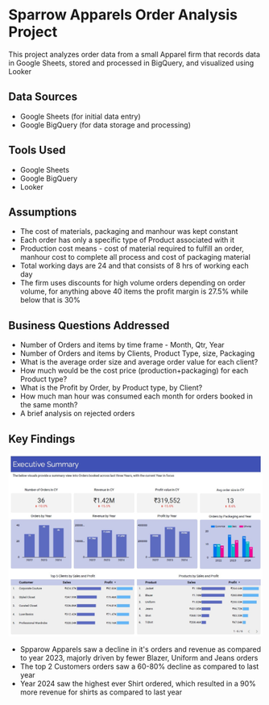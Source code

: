 # Sparrow Apparels Order Analysis Project

This project analyzes order data from a small Apparel firm that records data in Google Sheets, stored and processed in BigQuery, and visualized using Looker

## Data Sources

*   Google Sheets (for initial data entry)
*   Google BigQuery (for data storage and processing)

## Tools Used

*   Google Sheets
*   Google BigQuery
*   Looker
  
## Assumptions

* The cost of materials, packaging and manhour was kept constant
* Each order has only a specific type of Product associated with it
* Production cost means - cost of material required to fulfill an order, manhour cost to complete all process and cost of packaging material
* Total working days are 24 and that consists of 8 hrs of working each day
* The firm uses discounts for high volume orders depending on order volume, for anything above 40 items the profit margin is 27.5% while below that is 30%

## Business Questions Addressed

* Number of Orders and items by time frame - Month, Qtr, Year
* Number of Orders and items by Clients, Product Type, size, Packaging
* What is the average order size and average order value for each client?
* How much would be the cost price (production+packaging) for each Product type?
* What is the Profit by Order, by Product type, by Client?
* How much man hour was consumed each month for orders booked in the same month?
* A brief analysis on rejected orders

## Key Findings
![Executive Summary](images/executive_summary.jpg)
* Spparow Apparels saw a decline in it's orders and revenue as compared to year 2023, majorly driven by fewer Blazer, Uniform and Jeans orders
* The top 2 Customers orders saw a 60-80% decline as compared to last year
* Year 2024 saw the highest ever Shirt ordered, which resulted in a 90% more revenue for shirts as compared to last year

